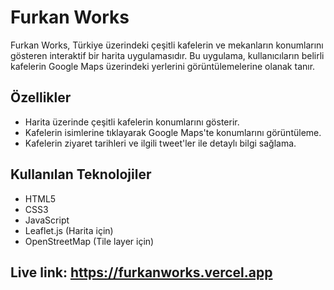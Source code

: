 # Furkan Works

Furkan Works, Türkiye üzerindeki çeşitli kafelerin ve mekanların konumlarını gösteren interaktif bir harita uygulamasıdır. Bu uygulama, kullanıcıların belirli kafelerin Google Maps üzerindeki yerlerini görüntülemelerine olanak tanır.

## Özellikler

- Harita üzerinde çeşitli kafelerin konumlarını gösterir.
- Kafelerin isimlerine tıklayarak Google Maps'te konumlarını görüntüleme.
- Kafelerin ziyaret tarihleri ve ilgili tweet'ler ile detaylı bilgi sağlama.

## Kullanılan Teknolojiler

- HTML5
- CSS3
- JavaScript
- Leaflet.js (Harita için)
- OpenStreetMap (Tile layer için)

## Live link: https://furkanworks.vercel.app
